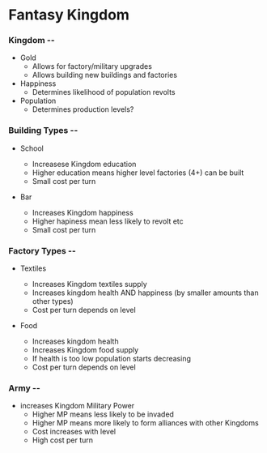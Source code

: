 # Fantasy Kingdom

### Kingdom --

- Gold
  - Allows for factory/military upgrades
  - Allows building new buildings and factories
- Happiness
  - Determines likelihood of population revolts
- Population
  - Determines production levels?

### Building Types --

- School

  - Increasese Kingdom education
  - Higher education means higher level factories (4+) can be built
  - Small cost per turn

- Bar

  - Increases Kingdom happiness
  - Higher hapiness mean less likely to revolt etc
  - Small cost per turn

### Factory Types --

- Textiles

  - Increases Kingdom textiles supply
  - Increases kingdom health AND happiness (by smaller amounts than other types)
  - Cost per turn depends on level

- Food

  - Increases kingdom health
  - Increases Kingdom food supply
  - If health is too low population starts decreasing
  - Cost per turn depends on level

### Army --

- increases Kingdom Military Power
  - Higher MP means less likely to be invaded
  - Higher MP means more likely to form alliances with other Kingdoms
  - Cost increases with level
  - High cost per turn
